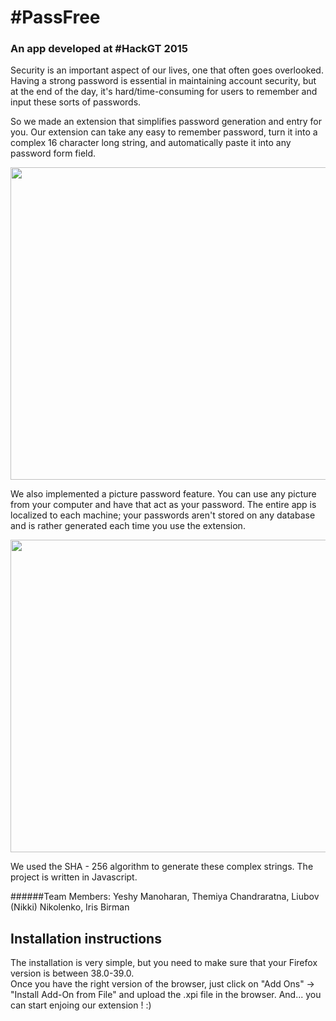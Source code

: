  # #PassFree #
### An app developed at #HackGT 2015 ###  
Security is an important aspect of our lives, one that often goes overlooked. Having a strong password is essential in maintaining account security, but at the end of the day, it's hard/time-consuming for users to remember and input these sorts of passwords.

So we made an extension that simplifies password generation and entry for you. Our extension can take any easy to remember password, turn it into a complex 16 character long string, and automatically paste it into any password form field.

<img src="https://user-images.githubusercontent.com/16352823/28954662-c776d7f2-78ae-11e7-8619-ae8b599d24ba.png" width="1000px" height="500px" />

We also implemented a picture password feature. You can use any picture from your computer and have that act as your password. The entire app is localized to each machine; your passwords aren't stored on any database and is rather generated each time you use the extension.

<img src="https://user-images.githubusercontent.com/16352823/28954673-d1850ffc-78ae-11e7-932d-1fdc6eb16972.png" width="1000px" height="500px" />

We used the SHA - 256 algorithm to generate these complex strings. The project is written in Javascript.

######Team Members: Yeshy Manoharan, Themiya Chandraratna, Liubov (Nikki) Nikolenko, Iris Birman

## Installation instructions ##
The installation is very simple, but you need to make sure that your Firefox version is between 38.0-39.0.  
Once you have the right version of the browser, just click on "Add Ons" -> "Install Add-On from File" and upload the .xpi file in the browser. And... you can start enjoing our extension ! :) 
